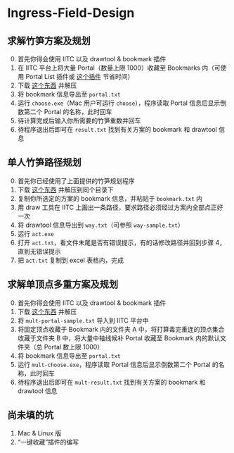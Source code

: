 # Ingress-Field-Design

## 求解竹笋方案及规划

0. 首先你得会使用 IITC 以及 drawtool & bookmark 插件
1. 在 IITC 平台上将大量 Portal（数量上限 1000）收藏至 Bookmarks 内（可使用  Portal List 插件或 [这个插件](https://github.com/hayeswise/iitc-portalsinpolygons) 节省时间）
2. 下载 [这个东西](https://github.com/Konano/Ingress-Field-Design/raw/master/mille-feuille_field.zip) 并解压
3. 将 bookmark 信息导出至 `portal.txt`
4. 运行 `choose.exe`（Mac 用户可运行 `choose`），程序读取 Portal 信息后显示倒数第二个 Portal 的名称，此时回车
5. 待计算完成后输入你所需要的竹笋重数并回车
6. 待程序退出后即可在 `result.txt` 找到有关方案的 bookmark 和 drawtool 信息

## 单人竹笋路径规划

0. 首先你已经使用了上面提供的竹笋规划程序
1. 下载 [这个东西](https://github.com/Konano/Ingress-Field-Design/raw/master/act.zip) 并解压到同个目录下
2. 复制你所选定的方案的 bookmark 信息，并粘贴于 `bookmark.txt` 内
3. 用 draw 工具在 IITC 上画出一条路径，要求路径必须经过方案内全部点正好一次
4. 将 drawtool 信息导出到 `way.txt`（可参照 `way-sample.txt`）
5. 运行 `act.exe`
6. 打开 `act.txt`，看文件末尾是否有错误提示，有的话修改路径并回到步骤 4，直到无错误提示
7. 把 `act.txt` 复制到 excel 表格内，完成

## 求解单顶点多重方案及规划

0. 首先你得会使用 IITC 以及 drawtool & bookmark 插件
1. 下载 [这个东西](https://github.com/Konano/Ingress-Field-Design/raw/master/mult_field.zip) 并解压
2. 将 `mult-portal-sample.txt` 导入到 IITC 平台中
3. 将固定顶点收藏于 Bookmark 内的文件夹 A 中，将打算毒完重连的顶点集合收藏于文件夹 B 中，将大量中轴线候补 Portal 收藏至 Bookmark 内的默认文件夹（总 Portal 数上限 1000）
4. 将 bookmark 信息导出至 `portal.txt`
5. 运行 `mult-choose.exe`，程序读取 Portal 信息后显示倒数第二个 Portal 的名称，此时回车
6. 待程序退出后即可在 `mult-result.txt` 找到有关方案的 bookmark 和 drawtool 信息

## 尚未填的坑

1. Mac & Linux 版
2. “一键收藏”插件的编写